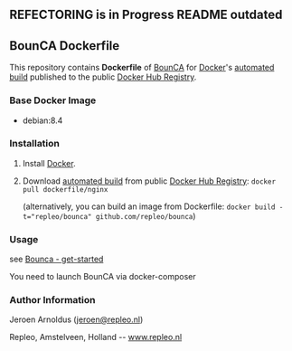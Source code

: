 ## REFECTORING is in Progress README outdated

## BounCA Dockerfile


This repository contains **Dockerfile** of [BounCA](https://bounca.org/) for [Docker](https://www.docker.com/)'s [automated build](https://registry.hub.docker.com/u/repleo/bounca/) published to the public [Docker Hub Registry](https://registry.hub.docker.com/).


### Base Docker Image

* debian:8.4


### Installation

1. Install [Docker](https://www.docker.com/).

2. Download [automated build](https://registry.hub.docker.com/u/repleo/bounca/) from public [Docker Hub Registry](https://registry.hub.docker.com/): `docker pull dockerfile/nginx`

   (alternatively, you can build an image from Dockerfile: `docker build -t="repleo/bounca" github.com/repleo/bounca`)


### Usage

see [Bounca - get-started](https://www.bounca.org/getting-started.html)
   
You need to launch BounCA via docker-composer

### Author Information

Jeroen Arnoldus (jeroen@repleo.nl)

Repleo, Amstelveen, Holland -- www.repleo.nl  
